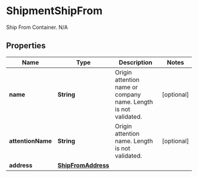 

# ShipmentShipFrom

Ship From Container.  N/A

## Properties

| Name | Type | Description | Notes |
|------------ | ------------- | ------------- | -------------|
|**name** | **String** | Origin attention name or company name.  Length is not validated. |  [optional] |
|**attentionName** | **String** | Origin attention name.  Length is not validated. |  [optional] |
|**address** | [**ShipFromAddress**](ShipFromAddress.md) |  |  |



